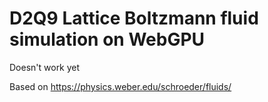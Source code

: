 # D2Q9 Lattice Boltzmann fluid simulation on WebGPU

Doesn't work yet

Based on https://physics.weber.edu/schroeder/fluids/
